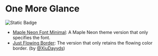 # One More Glance

![Static Badge](https://img.shields.io/badge/One_More_Glance-Themes_Recommended-red?logo=Github)

- [Maple Neon Font Minimal](./themes/maple-neon-font-minimal.scss): A Maple Neon theme version that only specifies the font.
- [Just Flowing Border](./themes/just-flowing-border.scss): The version that only retains the flowing color border. (by [@XiuDayyds](https://github.com/XiuDayyds))
